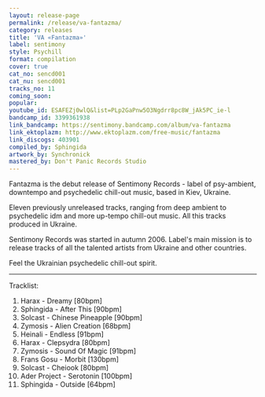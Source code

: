 ```yaml
---
layout: release-page
permalink: /release/va-fantazma/
category: releases
title: 'VA «Fantazma»'
label: sentimony
style: Psychill
format: compilation
cover: true
cat_no: sencd001
cat_nu: sencd001
tracks_no: 11
coming_soon: 
popular: 
youtube_id: ESAFEZj0wlQ&list=PLp2GaPnw5O3Ngdrr8pc8W_jAk5PC_ie-l
bandcamp_id: 3399361938
link_bandcamp: https://sentimony.bandcamp.com/album/va-fantazma
link_ektoplazm: http://www.ektoplazm.com/free-music/fantazma
link_discogs: 403901
compiled_by: Sphingida
artwork_by: Synchronick
mastered_by: Don't Panic Records Studio
---
```


Fantazma is the debut release of Sentimony Records - label of psy-ambient, downtempo and psychedelic chill-out music, based in Kiev, Ukraine.

Eleven previously unreleased tracks, ranging from deep ambient to psychedelic idm and more up-tempo chill-out music. All this tracks produced in Ukraine.

Sentimony Records was started in autumn 2006. Label's main mission is to release tracks of all the talented artists from Ukraine and other countries.

Feel the Ukrainian psychedelic chill-out spirit.

---
Tracklist:

01. Harax - Dreamy [80bpm]
02. Sphingida - After This [90bpm]
03. Solcast - Chinese Pineapple [90bpm]
04. Zymosis - Alien Creation [68bpm]
05. Heinali - Endless [91bpm]
06. Harax - Clepsydra [80bpm]
07. Zymosis - Sound Of Magic [91bpm]
08. Frans Gosu - Morbit [130bpm]
09. Solcast - Cheiook [80bpm]
10. Ader Project - Serotonin [100bpm]
11. Sphingida - Outside [64bpm]
